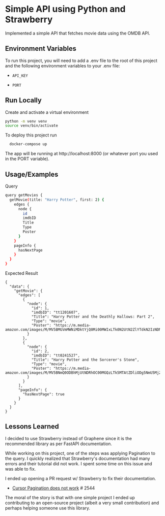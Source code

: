 
# Simple API using Python and Strawberry

Implemented a simple API that fetches movie data using the OMDB API.


## Environment Variables

To run this project, you will need to add a .env file to the root of this project and the following environment variables to your .env file:

- `API_KEY`

- `PORT`


## Run Locally

Create and activate a virtual environment

```bash
python -m venv venv
source venv/bin/activate
```

To deploy this project run

```bash
  docker-compose up
```

The app will be running at http://localhost:8000 (or whatever port you used in the PORT variable).
## Usage/Examples

Query
```bash
query getMovies {
  getMovie(title: "Harry Potter", first: 2) {
    edges {
      node {
        id
        imdbID
        Title
        Type
        Poster
      }
    }
    pageInfo {
      hasNextPage
    }
  }
}
```

Expected Result
```
{
  "data": {
    "getMovie": {
      "edges": [
        {
          "node": {
            "id": 1,
            "imdbID": "tt1201607",
            "Title": "Harry Potter and the Deathly Hallows: Part 2",
            "Type": "movie",
            "Poster": "https://m.media-amazon.com/images/M/MV5BMGVmMWNiMDktYjQ0Mi00MWIxLTk0N2UtN2ZlYTdkN2IzNDNlXkEyXkFqcGdeQXVyODE5NzE3OTE@._V1_SX300.jpg"
          }
        },
        {
          "node": {
            "id": 2,
            "imdbID": "tt0241527",
            "Title": "Harry Potter and the Sorcerer's Stone",
            "Type": "movie",
            "Poster": "https://m.media-amazon.com/images/M/MV5BNmQ0ODBhMjUtNDRhOC00MGQzLTk5MTAtZDliODg5NmU5MjZhXkEyXkFqcGdeQXVyNDUyOTg3Njg@._V1_SX300.jpg"
          }
        }
      ],
      "pageInfo": {
        "hasNextPage": true
      }
    }
  }
}
```

## Lessons Learned

I decided to use Strawberry instead of Graphene since it is the recommended library as per FastAPI documentation.

While working on this project, one of the steps was applying Pagination to the query. I quickly realized that Strawberry's documentation had many errors and their tutorial did not work. I spent some time on this issue and was able to fix.

I ended up opening a PR request w/ Strawberry to fix their documentation.

- [Cursor Pagination does not work](https://github.com/strawberry-graphql/strawberry/pull/2554) # 2544

The moral of the story is that with one simple project I ended up contributing to an open-source project (albeit a very small contribution) and perhaps helping someone use this library.
